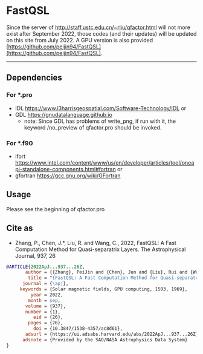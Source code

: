# FastQSL

Since the server of http://staff.ustc.edu.cn/~rliu/qfactor.html will not more exist after September 2022, those codes (and their updates) will be updated on this site from July 2022.
A GPU version is also provided [https://github.com/peijin94/FastQSL](https://github.com/peijin94/FastQSL).

-----------------------------
## Dependencies
### For *.pro
* IDL https://www.l3harrisgeospatial.com/Software-Technology/IDL or
* GDL https://gnudatalanguage.github.io
  * note: Since GDL has problems of write_png, if run with it, the keyword /no_preview of qfactor.pro should be invoked.

### For *.f90
* ifort https://www.intel.com/content/www/us/en/developer/articles/tool/oneapi-standalone-components.html#fortran or
* gfortran https://gcc.gnu.org/wiki/GFortran

## Usage
Please see the beginning of qfactor.pro

## Cite as

* Zhang, P., Chen, J.*, Liu, R. and Wang, C., 2022, FastQSL: A Fast Computation Method for Quasi-separatrix Layers. The Astrophysical Journal, 937, 26

```bibtex
@ARTICLE{2022ApJ...937...26Z,
       author = {{Zhang}, PeiJin and {Chen}, Jun and {Liu}, Rui and {Wang}, ChuanBing},
        title = "{FastQSL: A Fast Computation Method for Quasi-separatrix Layers}",
      journal = {\apj},
     keywords = {Solar magnetic fields, GPU computing, 1503, 1969},
         year = 2022,
        month = sep,
       volume = {937},
       number = {1},
          eid = {26},
        pages = {26},
          doi = {10.3847/1538-4357/ac8d61},
       adsurl = {https://ui.adsabs.harvard.edu/abs/2022ApJ...937...26Z},
      adsnote = {Provided by the SAO/NASA Astrophysics Data System}
}
```

